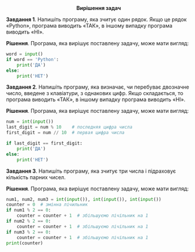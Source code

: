 
<div align="center"><strong>Вирішення задач</strong></div>

**Завдання 1**. Напишіть програму, яка зчитує один рядок. Якщо це рядок «Python», програма виводить «ТАК», в іншому випадку програма виводить «НІ».

**Рішення**. Програма, яка вирішує поставлену задачу, може мати вигляд:
```python
word = input()
if word == 'Python':
    print('ДА')
else:
    print('НЕТ')
```
**Завдання 2**. Напишіть програму, яка визначає, чи перебуває двозначне число, введене з клавіатури, з однакових цифр. Якщо складається, то програма виводить «ТАК», в іншому випадку програма виводить «НІ».

**Рішення**. Програма, яка вирішує поставлену задачу, може мати вигляд:
```python
num = int(input())
last_digit = num % 10    # последняя цифра числа
first_digit = num // 10  # первая цифра числа

if last_digit == first_digit:
    print('ДА')
else:
    print('НЕТ')
```
**Завдання 3**. Напишіть програму, яка зчитує три числа і підраховує кількість парних чисел.

**Рішення**. Програма, яка вирішує поставлену задачу, може мати вигляд:
```python
num1, num2, num3 = int(input()), int(input()), int(input())
counter = 0  # змінна лічильник
if num1 % 2 == 0:
    counter = counter + 1  # збільшуємо лічільник на 1
if num2 % 2 == 0:
    counter = counter + 1  # збільшуємо лічільник на 1
if num3 % 2 == 0:
    counter = counter + 1  # збільшуємо лічільник на 1
print(counter)
```